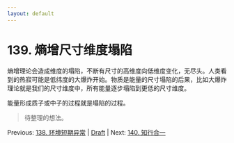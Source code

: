 ```yaml
---
layout: default
---
```

# 139. 熵增尺寸维度塌陷

熵增理论会造成维度的塌陷，不断有尺寸的高维度向低维度变化，无尽头。人类看到的热寂可能是低纬度的大爆炸开始。物质是能量的尺寸塌陷的后果，比如大爆炸理论就是我们的尺寸维度中，所有能量逐步塌陷到更低的尺寸维度。

能量形成质子或中子的过程就是塌陷的过程。

> 待整理的想法。

Previous: [138. 环境短期异常](138.md) | [Draft](../Draft.md) | Next: [140. 知行合一](140.md)